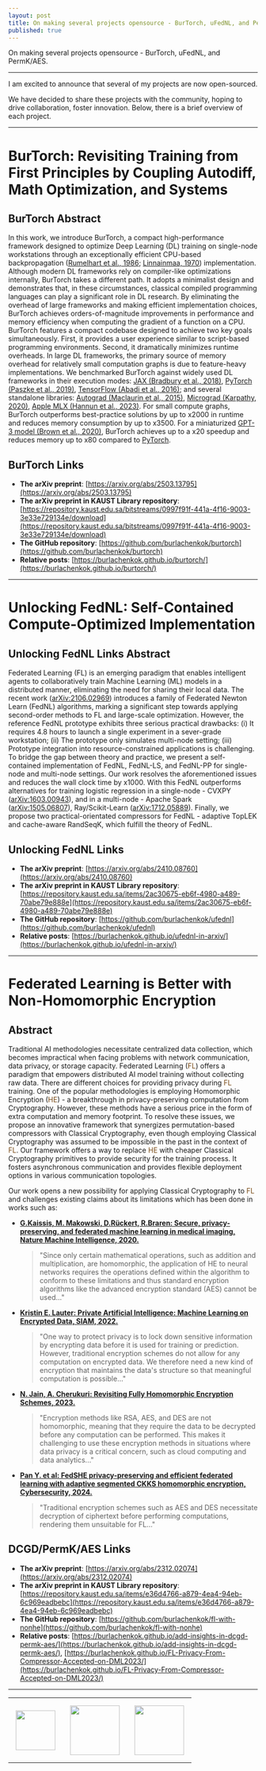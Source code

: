```yaml
---
layout: post
title: On making several projects opensource - BurTorch, uFedNL, and PermK/AES
published: true
---
```


On making several projects opensource - BurTorch, uFedNL, and PermK/AES.

---

I am excited to announce that several of my projects are now open-sourced. 

We have decided to share these projects with the community, hoping to drive collaboration, foster innovation. Below, there is a brief overview of each project.



---


# BurTorch: Revisiting Training from First Principles by Coupling Autodiff, Math Optimization, and Systems

## BurTorch Abstract 

In this work, we introduce BurTorch, a compact high-performance framework designed to optimize Deep Learning (DL) training on single-node workstations 
through an exceptionally efficient CPU-based backpropagation ([Rumelhart et al., 1986](https://www.nature.com/articles/323533a0); [Linnainmaa, 1970](https://scholar.googleusercontent.com/scholar.bib?q=info:wRjDZKQ_NKYJ:scholar.google.com/&output=citation&scisdr=ClHdwmNeENKs6Xb1i_s:AFWwaeYAAAAAZ87zk_vuPijL7H0txyMVOwPA1wQ&scisig=AFWwaeYAAAAAZ87zk4D5Rjhb-wNl_c2IxQBTkcc&scisf=4&ct=citation&cd=-1&hl=ru)) implementation. Although modern DL frameworks rely on compiler-like optimizations internally, BurTorch takes a different path. It adopts a minimalist design and demonstrates that, 
in these circumstances, classical compiled programming languages can play a significant role in DL research. 
By eliminating the overhead of large frameworks and making efficient implementation choices, BurTorch achieves orders-of-magnitude improvements in performance and memory efficiency when 
computing the gradient of a function on a CPU. BurTorch features a compact codebase designed to achieve two key goals simultaneously. 
First, it provides a user experience similar to script-based programming environments. 
Second, it dramatically minimizes runtime overheads. In large DL frameworks, the primary source of memory overhead for relatively small computation graphs is due to feature-heavy implementations. 
We benchmarked BurTorch against widely used DL frameworks in their execution modes: 
[JAX (Bradbury et al., 2018)](https://github.com/jax-ml/jax), [PyTorch (Paszke et al., 2019)](https://proceedings.neurips.cc/paper/2019/hash/bdbca288fee7f92f2bfa9f7012727740-Abstract.html), [TensorFlow (Abadi et al., 2016)](https://arxiv.org/abs/1605.08695);
and several standalone libraries: [Autograd (Maclaurin et al., 2015)](https://github.com/HIPS/autograd), [Micrograd (Karpathy, 2020)](https://github.com/karpathy/micrograd), [Apple MLX (Hannun et al., 2023)](https://github.com/ml-explore).
For small compute graphs, BurTorch outperforms best-practice solutions by up to x2000 in runtime and reduces memory consumption by up to x3500. For a miniaturized [GPT-3 model (Brown et al., 2020)](https://arxiv.org/abs/2005.14165), 
BurTorch achieves up to a x20 speedup and reduces memory up to x80 compared to [PyTorch](https://proceedings.neurips.cc/paper/2019/hash/bdbca288fee7f92f2bfa9f7012727740-Abstract.html).

## BurTorch Links

- **The arXiv preprint**: [https://arxiv.org/abs/2503.13795](https://arxiv.org/abs/2503.13795)
- **The arXiv preprint in KAUST Library repository**: [https://repository.kaust.edu.sa/bitstreams/0997f91f-441a-4f16-9003-3e33e729134e/download](https://repository.kaust.edu.sa/bitstreams/0997f91f-441a-4f16-9003-3e33e729134e/download)
- **The GitHub repository**: [https://github.com/burlachenkok/burtorch](https://github.com/burlachenkok/burtorch)
- **Relative posts**: [https://burlachenkok.github.io/burtorch/](https://burlachenkok.github.io/burtorch/)

---

# Unlocking FedNL: Self-Contained Compute-Optimized Implementation


## Unlocking FedNL Links Abstract

Federated Learning (FL) is an emerging paradigm that enables intelligent agents to collaboratively train Machine Learning (ML) models in a distributed manner, eliminating the need for sharing their local data. The recent work ([arXiv:2106.02969](https://arxiv.org/abs/2106.02969)) introduces a family of Federated Newton Learn (FedNL) algorithms, marking a significant step towards applying second-order methods to FL and large-scale optimization. However, the reference FedNL prototype exhibits three serious practical drawbacks: (i) It requires 4.8 hours to launch a single experiment in a sever-grade workstation; (ii) The prototype only simulates multi-node setting; (iii) Prototype integration into resource-constrained applications is challenging. To bridge the gap between theory and practice, we present a self-contained implementation of FedNL, FedNL-LS, and FedNL-PP for single-node and multi-node settings. Our work resolves the aforementioned issues and reduces the wall clock time by x1000. With this FedNL outperforms alternatives for training logistic regression in a single-node - CVXPY ([arXiv:1603.00943](https://arxiv.org/abs/1603.00943)), and in a multi-node - Apache Spark ([arXiv:1505.06807](https://arxiv.org/abs/1505.06807)), Ray/Scikit-Learn ([arXiv:1712.05889](http://arxiv.org/abs/1712.05889)). Finally, we propose two practical-orientated compressors for FedNL - adaptive TopLEK and cache-aware RandSeqK, which fulfill the theory of FedNL.

## Unlocking FedNL Links

- **The arXiv preprint**: [https://arxiv.org/abs/2410.08760](https://arxiv.org/abs/2410.08760)
- **The arXiv preprint in KAUST Library repository**: [https://repository.kaust.edu.sa/items/2ac30675-eb6f-4980-a489-70abe79e888e](https://repository.kaust.edu.sa/items/2ac30675-eb6f-4980-a489-70abe79e888e)
- **The GitHub repository**: [https://github.com/burlachenkok/ufednl](https://github.com/burlachenkok/ufednl)
- **Relative posts**: [https://burlachenkok.github.io/ufednl-in-arxiv/](https://burlachenkok.github.io/ufednl-in-arxiv/)

---

# Federated Learning is Better with Non-Homomorphic Encryption

## Abstract

Traditional AI methodologies necessitate centralized data collection, which becomes impractical when facing problems with network communication, data privacy, or storage capacity. 
Federated Learning (<span style="color:rgb(122,76,24)">FL</span>) offers a paradigm that empowers distributed AI model training without collecting raw data. There are different choices for providing privacy during <span style="color:rgb(122,76,24)">FL</span> training. One of the popular methodologies is employing Homomorphic Encryption (<span style="color:rgb(122,76,24)">HE</span>) - a breakthrough in privacy-preserving computation from Cryptography. However, these methods have a serious price in the form of extra computation and memory footprint.
To resolve these issues, we propose an innovative framework that synergizes permutation-based compressors with Classical Cryptography, even though employing Classical Cryptography was assumed to be impossible in the past in the context of <span style="color:rgb(122,76,24)">FL</span>.
Our framework offers a way to replace <span style="color:rgb(122,76,24)">HE</span> with cheaper Classical Cryptography primitives to provide security for the training process. It fosters asynchronous communication and provides flexible deployment options in various communication topologies.

Our work opens a new possibility for applying Classical Cryptography to <span style="color:rgb(122,76,24)">FL</span> and challenges existing claims about its limitations which has been done in works such as:

* **[ G.Kaissis, M. Makowski, D.Rückert, R.Braren: Secure, privacy-preserving, and federated machine learning in medical imaging, Nature Machine Intelligence, 2020.](https://www.nature.com/articles/s42256-020-0186-1)**
    > "Since only certain mathematical operations, such as addition and multiplication, are homomorphic, the application of HE to neural networks requires the operations defined within the algorithm to conform to these limitations and thus standard encryption algorithms like the advanced encryption standard (AES) cannot be used..."

* **[Kristin E. Lauter: Private Artificial Intelligence: Machine Learning on Encrypted Data, SIAM, 2022.](https://www.siam.org/publications/siam-news/articles/private-artificial-intelligence-machine-learning-on-encrypted-data)**
    > "One way to protect privacy is to lock down sensitive information by encrypting data before it is used for training or prediction. However, traditional encryption schemes do not allow for any computation on encrypted data. We therefore need a new kind of encryption that maintains the data's structure so that meaningful computation is possible..."


* **[N. Jain, A. Cherukuri: Revisiting Fully Homomorphic Encryption Schemes, 2023.](https://arxiv.org/abs/2305.05904)**
    > "Encryption methods like RSA, AES, and DES are not homomorphic, meaning that they require the data to be decrypted before any computation can be performed. This makes it challenging to use these encryption methods in situations where data privacy is a critical concern, such as cloud computing and data analytics..."

* **[ Pan Y. et al: FedSHE privacy-preserving and efficient federated learning with adaptive segmented CKKS homomorphic encryption, Cybersecurity, 2024.](https://cybersecurity.springeropen.com/articles/10.1186/s42400-024-00232-w)**
    > "Traditional encryption schemes such as AES and DES necessitate decryption of ciphertext before performing computations, rendering them unsuitable for FL..."


## DCGD/PermK/AES Links

- **The arXiv preprint**: [https://arxiv.org/abs/2312.02074](https://arxiv.org/abs/2312.02074)
- **The arXiv preprint in KAUST Library repository**: [https://repository.kaust.edu.sa/items/e36d4766-a879-4ea4-94eb-6c969eadbebc](https://repository.kaust.edu.sa/items/e36d4766-a879-4ea4-94eb-6c969eadbebc)
- **The GitHub repository**: [https://github.com/burlachenkok/fl-with-nonhe](https://github.com/burlachenkok/fl-with-nonhe)
- **Relative posts**: [https://burlachenkok.github.io/add-insights-in-dcgd-permk-aes/](https://burlachenkok.github.io/add-insights-in-dcgd-permk-aes/), [https://burlachenkok.github.io/FL-Privacy-From-Compressor-Accepted-on-DML2023/](https://burlachenkok.github.io/FL-Privacy-From-Compressor-Accepted-on-DML2023/)

---

<table style="text-align:center;">
<tr>
<td style="padding:15px;text-align:center;vertical-align:middle;"> <img height="80px" src="https://burlachenkok.github.io/images/burtorch-logo-1-med.png"/> </td> 
<td style="padding:15px;text-align:center;vertical-align:middle;"> <img height="100px" src="https://burlachenkok.github.io/materials/ufednl-med.png"/> </td>
<td style="padding:15px;text-align:center;vertical-align:middle;"> <img height="100px" src="https://burlachenkok.github.io/materials/KAUST-logo.svg"/> </td> 
</tr>
</table>
